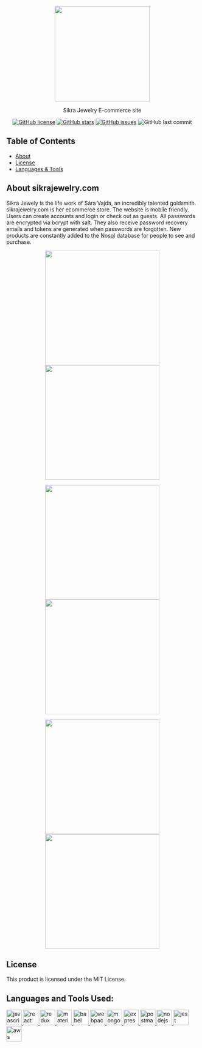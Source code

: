 <p align="center">
<img src='https://sikra.s3.us-east-2.amazonaws.com/logo-%2Bhigh%2Bres4.png' width="250" />
</p>
<p align="center">Sikra Jewelry E-commerce site</p>
<p align="center">
<a href="https://github.com/mikloska/sikraShop/blob/main/LICENSE"><img alt="GitHub license" src="https://img.shields.io/github/license/mikloska/sikraShop"></a>
<a href="https://github.com/mikloska/sikraShop/stargazers"><img alt="GitHub stars" src="https://img.shields.io/github/stars/mikloska/sikraShop"></a>
<a href="https://github.com/mikloska/sikraShop/issues"><img alt="GitHub issues" src="https://img.shields.io/github/issues/mikloska/sikraShop"></a>
<img alt="GitHub last commit" src="https://img.shields.io/github/last-commit/mikloska/sikraShop">

</p>

<h2>Table of Contents</h2>

- [About](https://github.com/mikloska/sikraShop/#about)
- [License](https://github.com/mikloska/sikraShop/#License) 
- [Languages & Tools](https://github.com/mikloska/sikraShop/#languages-and-tools)

<h2 href="#About">About sikrajewelry.com</h2>

Sikra Jewely is the life work of Sára Vajda, an incredibly talented goldsmith. sikrajewelry.com is her ecommerce store. The website is mobile friendly.  Users can create accounts and login or check out as guests. All passwords are encrypted via bcrypt with salt. They also receive password recovery emails and tokens are generated when passwords are forgotten. New products are constantly added to the Nosql database for people to see and purchase.


<p align="center">
  <img style="width:300px" src='./images/homepage.png'/>
  <img style="width:300px" src='./images/custom.png'/>
</p>

<p align="center">
  <img style="width:300px" src='./images/account-2.png'/>
  <img style="width:300px" src='./images/account-1.png'/>
</p>

<p align="center">
  <img style="width:300px" src='./images/checkout.png'/>
  <img style="width:300px" src='./images/order.png'/>
</p>





<h2 href="#License">License</h2>

This product is licensed under the MIT License.




<h2 align="left" href="#Languages">Languages and Tools Used:</h2>
<p align="left">
<a href="https://developer.mozilla.org/en-US/docs/Web/JavaScript" target="_blank"> <img src="https://raw.githubusercontent.com/devicons/devicon/master/icons/javascript/javascript-original.svg" alt="javascript" width="40" height="40"/> </a><a href="https://reactjs.org/" target="_blank"> <img src="https://raw.githubusercontent.com/devicons/devicon/master/icons/react/react-original-wordmark.svg" alt="react" width="40" height="40"/> </a><a href="https://redux.js.org" target="_blank"> <img src="https://raw.githubusercontent.com/devicons/devicon/master/icons/redux/redux-original.svg" alt="redux" width="40" height="40"/> </a><a href="https://mui.com/" target="_blank"> <img src="https://raw.githubusercontent.com/devicons/devicon/master/icons/materialui/materialui-original.svg" alt="materialui" width="40" height="40"/> </a><a href="https://babeljs.io/" target="_blank"> <img src="https://www.vectorlogo.zone/logos/babeljs/babeljs-icon.svg" alt="babel" width="40" height="40"/> </a><a href="https://webpack.js.org" target="_blank"> <img src="https://raw.githubusercontent.com/devicons/devicon/d00d0969292a6569d45b06d3f350f463a0107b0d/icons/webpack/webpack-original-wordmark.svg" alt="webpack" width="40" height="40"/> </a><a href="https://www.mongodb.com/" target="_blank"> <img src="https://raw.githubusercontent.com/devicons/devicon/master/icons/mongodb/mongodb-original-wordmark.svg" alt="mongodb" width="40" height="40"/> </a><a href="https://expressjs.com" target="_blank"> <img src="https://raw.githubusercontent.com/devicons/devicon/master/icons/express/express-original-wordmark.svg" alt="express" width="40" height="40"/> </a><a href="https://postman.com" target="_blank"> <img src="https://www.vectorlogo.zone/logos/getpostman/getpostman-icon.svg" alt="postman" width="40" height="40"/> </a><a href="https://nodejs.org" target="_blank"> <img src="https://raw.githubusercontent.com/devicons/devicon/master/icons/nodejs/nodejs-original-wordmark.svg" alt="nodejs" width="40" height="40"/> </a><a href="https://jestjs.io/" target="_blank"> <img src="https://www.vectorlogo.zone/logos/jestjsio/jestjsio-icon.svg" alt="jest" width="40" height="40"/> </a><a href="https://aws.amazon.com" target="_blank"> <img src="https://raw.githubusercontent.com/devicons/devicon/master/icons/amazonwebservices/amazonwebservices-original-wordmark.svg" alt="aws" width="40" height="40"/> </a>


</p>


